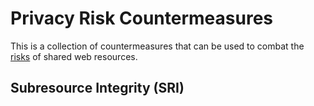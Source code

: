 # Privacy Risk Countermeasures

This is a collection of countermeasures that can be used to combat the [risks](privacy-risks.md) of shared web resources.

## Subresource Integrity (SRI)

